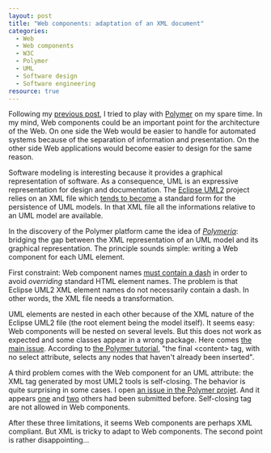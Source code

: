 ```yaml
---
layout: post
title: "Web components: adaptation of an XML document"
categories: 
  - Web
  - Web components
  - W3C
  - Polymer
  - UML
  - Software design
  - Software engineering
resource: true
---
```

<p>
Following my <a href="../note/web-components-polymer">previous post</a>, I tried to play with <a href="https://www.polymer-project.org/">Polymer</a> on my spare time. In my mind, Web components could be an important point for the architecture of the Web. On one side the Web would be easier to handle for automated systems because of the separation of information and presentation. On the other side Web applications would become easier to design for the same reason.
</p>
<p>
Software modeling is interesting because it provides a graphical representation of software. As a consequence, UML is an expressive representation for design and documentation. The <a href="http://wiki.eclipse.org/MDT-UML2">Eclipse UML2</a> project relies on an XML file which <a href="http://modeling-languages.com/eclipse-mdtuml2-xmi-de-facto-standard/">tends to become</a> a standard form for the persistence of UML models. In that XML file all the informations relative to an UML model are available.
<p>  
In the discovery of the Polymer platform came the idea of <em><a href="https://github.com/bdulac/polymeria">Polymeria</a></em>: bridging the gap between the XML representation of an UML model and its graphical representation. The principle sounds simple: writing a Web component for each UML element.
</p>
<p>
First constraint: Web component names <a href="http://webcomponents.org/articles/how-should-i-name-my-element/">must contain a dash</a> in order to avoid <em>overriding</em> standard HTML element names. The problem is that Eclipse UML2 XML element names do not necessarily contain a dash. In other words, the XML file needs a transformation. 
<p>
UML elements are nested in each other because of the XML nature of the Eclipse UML2 file (the root element being the model itself). It seems easy: Web components will be nested on several levels. But this does not work as expected and some classes appear in a wrong package. Here comes <a href="https://github.com/bdulac/polymeria/issues/1">the main issue</a>. According to <a href="https://www.polymer-project.org/docs/start/tutorial/step-2.html#edit-post-cardhtml">the Polymer tutorial</a>, "the final &lt;content&gt; tag, with no select attribute, selects any nodes that haven't already been inserted".
</p>
<p>
A third problem comes with the Web component for an UML attribute: the XML tag generated by most UML2 tools is self-closing. The behavior is quite surprising in some cases. I open <a href="https://github.com/Polymer/polymer/issues/962">an issue in the Polymer projet</a>. And it appears <a href="https://github.com/Polymer/polymer/issues/899">one</a> and <a href="https://github.com/Polymer/polymer/issues/628">two</a> others had been submitted before. Self-closing tag are not allowed in Web components.
</p>
<p>
After these three limitations, it seems Web components are perhaps XML compliant. But XML is tricky to adapt to Web components. The second point is rather disappointing...
</p>